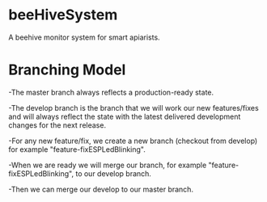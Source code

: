 # beeHiveSystem
A beehive monitor system for smart apiarists. 

# Branching Model
-The master branch always reflects a production-ready state.

-The develop branch is the branch that we will work our new features/fixes and will always reflect the state with the latest delivered development changes for the next release.

-For any new feature/fix, we create a new branch (checkout from develop) for example "feature-fixESPLedBlinking".

-When we are ready we will merge our branch, for example "feature-fixESPLedBlinking", to our develop branch.

-Then we can merge our develop to our master branch.
